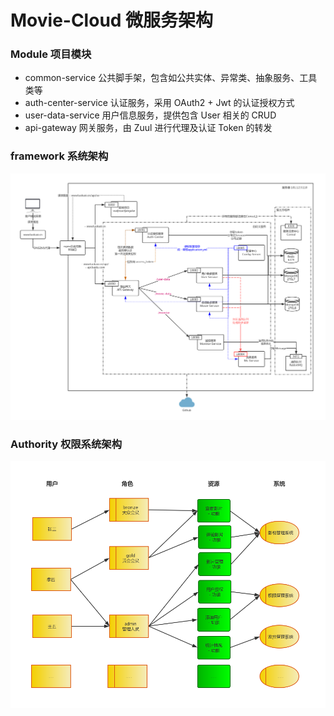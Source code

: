# Movie-Cloud 微服务架构

### Module 项目模块

- common-service 公共脚手架，包含如公共实体、异常类、抽象服务、工具类等
- auth-center-service 认证服务，采用 OAuth2 + Jwt 的认证授权方式
- user-data-service 用户信息服务，提供包含 User 相关的 CRUD
- api-gateway 网关服务，由 Zuul 进行代理及认证 Token 的转发

### framework 系统架构

![系统架构图](https://github.com/luokaiii/movie-cloud/blob/master/image/%E7%B3%BB%E7%BB%9F%E6%9E%B6%E6%9E%84%E5%9B%BE.jpg)

### Authority 权限系统架构

![权限架构](https://github.com/luokaiii/movie-cloud/blob/master/image/Movie-%E8%A7%92%E8%89%B2%E7%B3%BB%E7%BB%9F.jpg)